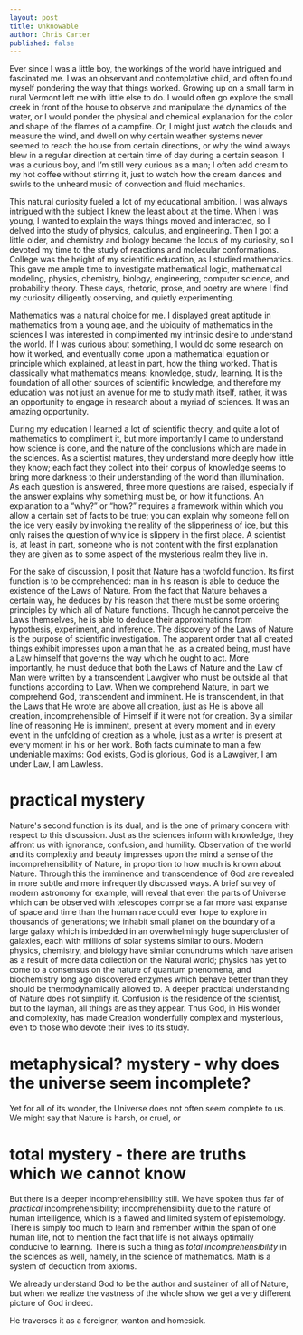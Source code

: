 ```yaml
---
layout: post
title: Unknowable
author: Chris Carter
published: false
---
```


Ever since I was a little boy, the workings of the world have intrigued and fascinated me. I was an observant and contemplative child, and often found myself pondering the way that things worked. Growing up on a small farm in rural Vermont left me with little else to do. I would often go explore the small creek in front of the house to observe and manipulate the dynamics of the water, or I would ponder the physical and chemical explanation for the color and shape of the flames of a campfire. Or, I might just watch the clouds and measure the wind, and dwell on why certain weather systems never seemed to reach the house from certain directions, or why the wind always blew in a regular direction at certain time of day during a certain season. I was a curious boy, and I’m still very curious as a man; I often add cream to my hot coffee without stirring it, just to watch how the cream dances and swirls to the unheard music of convection and fluid mechanics.

This natural curiosity fueled a lot of my educational ambition. I was always intrigued with the subject I knew the least about at the time. When I was young, I wanted to explain the ways things moved and interacted, so I delved into the study of physics, calculus, and engineering. Then I got a little older, and chemistry and biology became the locus of my curiosity, so I devoted my time to the study of reactions and molecular conformations. College was the height of my scientific education, as I studied mathematics. This gave me ample time to investigate mathematical logic, mathematical modeling, physics, chemistry, biology, engineering, computer science, and probability theory. These days, rhetoric, prose, and poetry are where I find my curiosity diligently observing, and quietly experimenting.

Mathematics was a natural choice for me. I displayed great aptitude in mathematics from a young age, and the ubiquity of mathematics in the sciences I was interested in complimented my intrinsic desire to understand the world. If I was curious about something, I would do some research on how it worked, and eventually come upon a mathematical equation or principle which explained, at least in part, how the thing worked. That is classically what mathematics means: knowledge, study, learning. It is the foundation of all other sources of scientific knowledge, and therefore my education was not just an avenue for me to study math itself, rather, it was an opportunity to engage in research about a myriad of sciences. It was an amazing opportunity.

During my education I learned a lot of scientific theory, and quite a lot of mathematics to compliment it, but more importantly I came to understand how science is done, and the nature of the conclusions which are made in the sciences. As a scientist matures, they understand more deeply how little they know; each fact they collect into their corpus of knowledge seems to bring more darkness to their understanding of the world than illumination. As each question is answered, three more questions are raised, especially if the answer explains why something must be, or how it functions. An explanation to a “why?” or “how?” requires a framework within which you allow a certain set of facts to be true; you can explain why someone fell on the ice very easily by invoking the reality of the slipperiness of ice, but this only raises the question of why ice is slippery in the first place. A scientist is, at least in part, someone who is not content with the first explanation they are given as to some aspect of the mysterious realm they live in.

For the sake of discussion, I posit that Nature has a twofold function. Its first function is to be comprehended: man in his reason is able to deduce the existence of the Laws of Nature. From the fact that Nature behaves a certain way, he deduces by his reason that there must be some ordering principles by which all of Nature functions. Though he cannot perceive the Laws themselves, he is able to deduce their approximations from hypothesis, experiment, and inference. The discovery of the Laws of Nature is the purpose of scientific investigation.  The apparent order that all created things exhibit impresses upon a man that he, as a created being, must have a Law himself that governs the way which he ought to act. More importantly, he must deduce that both the Laws of Nature and the Law of Man were written by a transcendent Lawgiver who must be outside all that functions according to Law. When we comprehend Nature, in part we comprehend God, transcendent and imminent. He is transcendent, in that the Laws that He wrote are above all creation, just as He is above all creation, incomprehensible of Himself if it were not for creation. By a similar line of reasoning He is imminent, present at every moment and in every event in the unfolding of creation as a whole, just as a writer is present at every moment in his or her work. Both facts culminate to man a few undeniable maxims: God exists, God is glorious, God is a Lawgiver, I am under Law, I am Lawless.  

# practical mystery
Nature's second function is its dual, and is the one of primary concern with respect to this discussion. Just as the sciences inform with knowledge, they affront us with ignorance, confusion, and humility. Observation of the world and its complexity and beauty impresses upon the mind a sense of the incomprehensibility of Nature, in proportion to how much is known about Nature. Through this the imminence and transcendence of God are revealed in more subtle and more infrequently discussed ways. A brief survey of modern astronomy for example, will reveal that even the parts of Universe which can be observed with telescopes comprise a far more vast expanse of space and time than the human race could ever hope to explore in thousands of generations; we inhabit small planet on the boundary of a large galaxy which is imbedded in an overwhelmingly huge supercluster of galaxies, each with millions of solar systems similar to ours. Modern physics, chemistry, and biology have similar conundrums which have arisen as a result of more data collection on the Natural world; physics has yet to come to a consensus on the nature of quantum phenomena, and biochemistry long ago discovered enzymes which behave better than they should be thermodynamically allowed to. A deeper practical understanding of Nature does not simplify it. Confusion is the residence of the scientist, but to the layman, all things are as they appear. Thus God, in His wonder and complexity, has made Creation wonderfully complex and mysterious, even to those who devote their lives to its study.

# metaphysical? mystery - why does the universe seem incomplete?
Yet for all of its wonder, the Universe does not often seem complete to us. We might say that Nature is harsh, or cruel, or

# total mystery - there are truths which we cannot know
But there is a deeper incomprehensibility still. We have spoken thus far of _practical_ incomprehensibility; incomprehensibility due to the nature of human intelligence, which is a flawed and limited system of epistemology. There is simply too much to learn and remember within the span of one human life, not to mention the fact that life is not always optimally conducive to learning. There is such a thing as _total incomprehensibility_ in the sciences as well, namely, in the science of mathematics. Math is a system of deduction from axioms.


We already understand God to be the author and sustainer of all of Nature, but when we realize the vastness of the whole show we get a very different picture of God indeed.

He traverses it as a foreigner, wanton and homesick.
